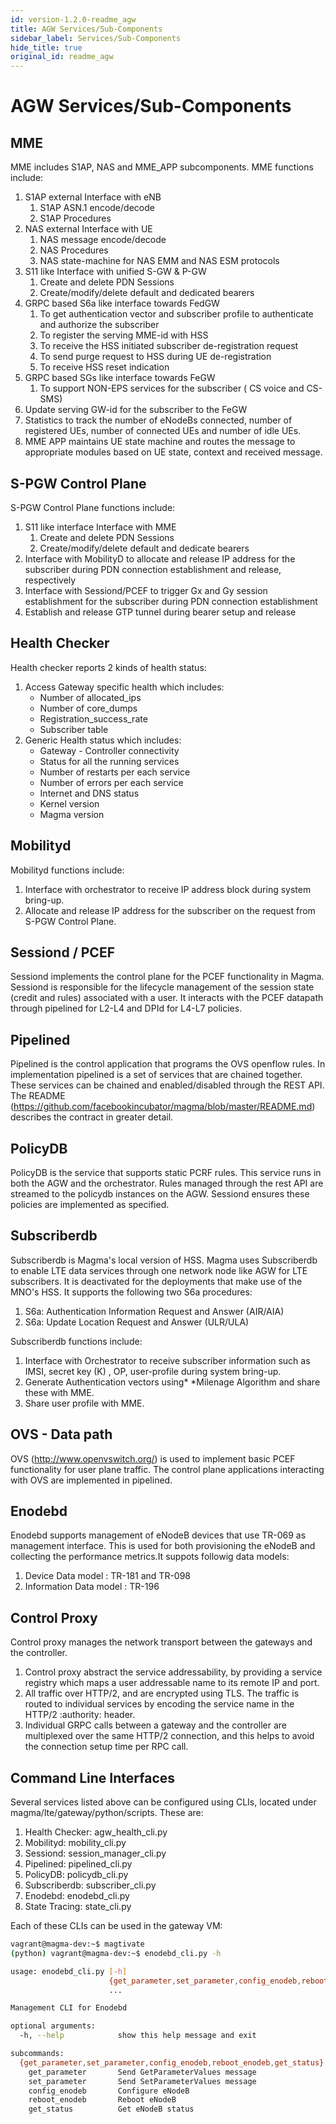 ```yaml
---
id: version-1.2.0-readme_agw
title: AGW Services/Sub-Components
sidebar_label: Services/Sub-Components
hide_title: true
original_id: readme_agw
---
```

# AGW Services/Sub-Components
## MME
 MME includes S1AP, NAS and MME_APP subcomponents. MME functions include:

1. S1AP external Interface with eNB
    1.  S1AP ASN.1 encode/decode
    2.  S1AP Procedures
2.  NAS external Interface with UE
    1. NAS message encode/decode
    2. NAS Procedures
    3. NAS state-machine for NAS EMM and NAS ESM protocols
3.  S11 like Interface with unified S-GW & P-GW
    1. Create and delete PDN Sessions
    2. Create/modify/delete default and dedicated bearers
4.  GRPC based S6a like interface towards FedGW
    1. To get authentication vector and subscriber profile to authenticate and authorize the subscriber
    2. To register the serving MME-id with HSS
    3. To receive the HSS initiated subscriber de-registration request
    4. To send purge request to HSS during UE de-registration
    5. To receive HSS reset indication
5. GRPC based SGs like interface towards FeGW
    1. To support NON-EPS services for the subscriber ( CS voice and CS-SMS)
6. Update serving GW-id for the subscriber to the FeGW
7. Statistics to track the number of eNodeBs connected, number of registered UEs, number of connected UEs and number of idle UEs.
8. MME APP maintains UE state machine and routes the message to appropriate modules based on UE state, context and received message.

## S-PGW Control Plane
S-PGW Control Plane functions include:

1. S11 like interface Interface with MME
    1. Create and delete PDN Sessions
    2. Create/modify/delete default and dedicate bearers
2. Interface with MobilityD to allocate and release IP address for the subscriber during PDN connection establishment and release, respectively
3. Interface with Sessiond/PCEF to trigger Gx and Gy session establishment for the subscriber during PDN connection establishment
4. Establish and release GTP tunnel during bearer setup and release

## Health Checker
Health checker reports 2 kinds of health status:
1. Access Gateway specific health which includes:
    * Number of allocated_ips
    * Number of core_dumps
    * Registration_success_rate
    * Subscriber table
2. Generic Health status which includes:
    * Gateway - Controller connectivity
    * Status for all the running services
    * Number of restarts per each service
    * Number of errors per each service
    * Internet and DNS status
    * Kernel version
    * Magma version

## Mobilityd
Mobilityd functions include:

1. Interface with orchestrator to receive IP address block during system bring-up.
2. Allocate and release  IP address for the  subscriber on the request from S-PGW Control Plane.

## Sessiond / PCEF
Sessiond implements the control plane for the PCEF functionality in Magma. Sessiond is responsible for the lifecycle management of the session state (credit and rules) associated with a user. It interacts with the PCEF datapath through pipelined for L2-L4 and DPId for L4-L7 policies.

## Pipelined
Pipelined is the control application that programs the OVS openflow rules. In implementation pipelined is a set of services that are chained together. These services can be chained and enabled/disabled through the REST API.  The README (https://github.com/facebookincubator/magma/blob/master/README.md) describes the contract in greater detail.

## PolicyDB
PolicyDB is the service that supports static PCRF rules. This service runs in both the AGW and the orchestrator. Rules managed through the rest API are streamed to the policydb instances on the AGW. Sessiond ensures these policies are implemented as specified.

## Subscriberdb
Subscriberdb is Magma's local version of HSS. Magma uses Subscriberdb to enable LTE data services through one network node like AGW for LTE subscribers.  It is deactivated for the deployments that make use of the MNO's HSS. It supports the following two S6a procedures:

1. S6a: Authentication Information Request and Answer (AIR/AIA)
2. S6a: Update Location Request and Answer (ULR/ULA)

Subscriberdb functions include:

1. Interface with Orchestrator to receive subscriber information such as IMSI, secret key (K) , OP, user-profile during system bring-up.
2. Generate Authentication vectors using* *Milenage Algorithm and share these with MME.
3. Share user profile with MME.

## OVS - Data path
OVS (http://www.openvswitch.org/) is used to implement basic PCEF functionality for user plane traffic. The control plane applications interacting with OVS are implemented in pipelined.

## Enodebd

Enodebd supports management of eNodeB devices that use TR-069 as management interface. This is used for both provisioning the eNodeB and collecting the performance metrics.It suppots followig data models:
1. Device Data  model : TR-181 and TR-098
2. Information Data model : TR-196


## Control Proxy
Control proxy manages the network transport between the gateways and the controller.

1. Control proxy abstract the service addressability, by providing a service registry which maps a user addressable name to its remote IP and port.
2. All traffic over HTTP/2, and are encrypted using TLS. The traffic is routed to individual services by encoding the service name in the HTTP/2 :authority: header.
3. Individual GRPC calls between a gateway and the controller are multiplexed over the same HTTP/2 connection, and this helps to avoid the connection setup time per RPC call.

## Command Line Interfaces

Several services listed above can be configured using CLIs, located under
magma/lte/gateway/python/scripts. These are:

1. Health Checker: agw_health_cli.py
2. Mobilityd: mobility_cli.py
3. Sessiond: session_manager_cli.py
4. Pipelined: pipelined_cli.py
5. PolicyDB: policydb_cli.py
6. Subscriberdb: subscriber_cli.py
7. Enodebd: enodebd_cli.py
8. State Tracing: state_cli.py

Each of these CLIs can be used in the gateway VM:

```bash
vagrant@magma-dev:~$ magtivate
(python) vagrant@magma-dev:~$ enodebd_cli.py -h

usage: enodebd_cli.py [-h]
                      {get_parameter,set_parameter,config_enodeb,reboot_enodeb,get_status}
                      ...

Management CLI for Enodebd

optional arguments:
  -h, --help            show this help message and exit

subcommands:
  {get_parameter,set_parameter,config_enodeb,reboot_enodeb,get_status}
    get_parameter       Send GetParameterValues message
    set_parameter       Send SetParameterValues message
    config_enodeb       Configure eNodeB
    reboot_enodeb       Reboot eNodeB
    get_status          Get eNodeB status
```
